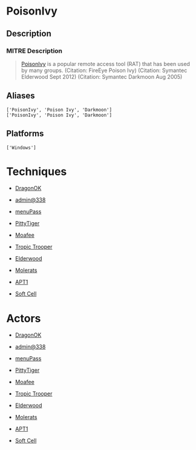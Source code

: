 
# PoisonIvy

## Description

### MITRE Description

> [PoisonIvy](https://attack.mitre.org/software/S0012) is a popular remote access tool (RAT) that has been used by many groups. (Citation: FireEye Poison Ivy) (Citation: Symantec Elderwood Sept 2012) (Citation: Symantec Darkmoon Aug 2005)

## Aliases

```
['PoisonIvy', 'Poison Ivy', 'Darkmoon']
['PoisonIvy', 'Poison Ivy', 'Darkmoon']
```

## Platforms

```
['Windows']
```

# Techniques


* [DragonOK](../techniques/DragonOK.md)

* [admin@338](../techniques/admin@338.md)
    
* [menuPass](../techniques/menuPass.md)
    
* [PittyTiger](../techniques/PittyTiger.md)
    
* [Moafee](../techniques/Moafee.md)
    
* [Tropic Trooper](../techniques/Tropic-Trooper.md)
    
* [Elderwood](../techniques/Elderwood.md)
    
* [Molerats](../techniques/Molerats.md)
    
* [APT1](../techniques/APT1.md)
    
* [Soft Cell](../techniques/Soft-Cell.md)
    

# Actors


* [DragonOK](../actors/DragonOK.md)

* [admin@338](../actors/admin@338.md)
    
* [menuPass](../actors/menuPass.md)
    
* [PittyTiger](../actors/PittyTiger.md)
    
* [Moafee](../actors/Moafee.md)
    
* [Tropic Trooper](../actors/Tropic-Trooper.md)
    
* [Elderwood](../actors/Elderwood.md)
    
* [Molerats](../actors/Molerats.md)
    
* [APT1](../actors/APT1.md)
    
* [Soft Cell](../actors/Soft-Cell.md)
    
